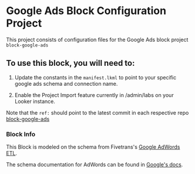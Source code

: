 # Google Ads Block Configuration Project

This project consists of configuration files for the Google Ads block project `block-google-ads`

## To use this block, you will need to:

1. Update the constants in the `manifest.lkml` to point to your specific google ads schema and connection name.

1. Enable the Project Import feature currently in /admin/labs on your Looker instance.


Note that the `ref:` should point to the latest commit in each respective repo [block-google-ads](https://github.com/looker/block-google-ads/commits/master) 

### Block Info

This Block is modeled on the schema from Fivetrans's [Google AdWords ETL](https://fivetran.com/directory/google_ads_insights).

The schema documentation for AdWords can be found in [Google's docs](https://developers.google.com/adwords/api/docs/appendix/reports).
